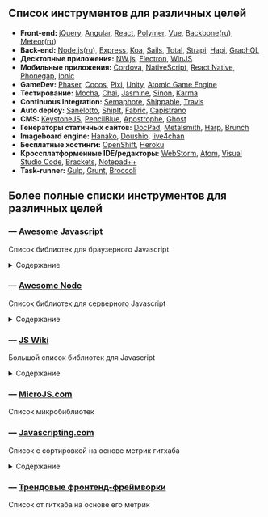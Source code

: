 ## Список инструментов для различных целей
* **Front-end:** 
[jQuery](https://jquery.com/), 
[Angular](https://angularjs.org/), 
[React](https://facebook.github.io/react/), 
[Polymer](https://www.polymer-project.org/), 
[Vue](https://vuejs.org/), 
[Backbone](http://backbonejs.org/)([ru](http://backbonejs.ru/)), 
[Meteor](https://www.meteor.com/)([ru](http://docs.meteor.com.ru/))
* **Back-end:** 
[Node.js](https://nodejs.org/)([ru](http://node-center.ru/)), 
[Express](http://expressjs.com/), 
[Koa](http://koajs.com/), 
[Sails](http://sailsjs.org/),
[Total](https://www.totaljs.com/),
[Strapi](http://strapi.io/),
[Hapi](http://hapijs.com/),
[GraphQL](http://graphql.org/ "Язык запросов для облегчения разработки и использования API")
* **Десктопные приложения:** 
[NW.js](http://nwjs.io/), 
[Electron](http://electron.atom.io/), 
[WinJS](http://try.buildwinjs.com/)
* **Мобильные приложения:** 
[Cordova](https://cordova.apache.org/), 
[NativeScript](https://www.nativescript.org/),
[React Native](http://www.reactnative.com/), 
[Phonegap](http://phonegap.com/), 
[Ionic](http://ionicframework.com/)
* **GameDev:** 
[Phaser](http://phaser.io/), 
[Cocos](http://www.cocos2d-x.org/), 
[Pixi](http://www.pixijs.com/), 
[Unity](https://unity3d.com/ru/),
[Atomic Game Engine](http://atomicgameengine.com/)
* **Тестирование:**
[Mocha](https://mochajs.org/), 
[Chai](http://chaijs.com/), 
[Jasmine](http://jasmine.github.io/), 
[Sinon](http://sinonjs.org/),
[Karma](https://karma-runner.github.io/)
* **Continuous Integration:** 
[Semaphore](https://semaphoreci.com/), 
[Shippable](https://app.shippable.com/),
[Travis](https://travis-ci.com/)
* **Auto deploy:**
[Sanelotto](http://sanelotto.info/),
[ShipIt](https://github.com/shipitjs/shipit/),
[Fabric](http://www.fabfile.org/),
[Capistrano](http://capistranorb.com/)
* **CMS:**
[KeystoneJS](http://keystonejs.com/),
[PencilBlue](https://pencilblue.org/),
[Apostrophe](http://apostrophenow.org/),
[Ghost](https://ghost.org/)
* **Генераторы статичных сайтов:** 
[DocPad](http://docpad.org/), 
[Metalsmith](http://www.metalsmith.io/), 
[Harp](http://harpjs.com/), 
[Brunch](http://brunch.io/)
* **Imageboard engine:**
[Hanako](http://hanako-imageboard.rhcloud.com/),
[Doushio](https://github.com/lalcmellkmal/doushio),
[live4chan](https://github.com/emgram769/live4chan)
* **Бесплатные хостинги:** 
[OpenShift](https://www.openshift.com), 
[Heroku](https://www.heroku.com/)
* **Кроссплатформенные IDE/редакторы:** 
[WebStorm](https://www.jetbrains.com/webstorm/), 
[Atom](https://atom.io/), 
[Visual Studio Code](https://code.visualstudio.com/), 
[Brackets](http://brackets.io/), 
[Notepad++](https://notepad-plus-plus.org/)
* **Task-runner:** 
[Gulp](http://gulpjs.com/),
[Grunt](http://gruntjs.com/),
[Broccoli](https://github.com/broccolijs/broccoli)

## Более полные списки инструментов для различных целей
### — [Awesome Javascript](https://github.com/sorrycc/awesome-javascript/blob/master/README.md)
Список библиотек для браузерного Javascript
<details> 
  <summary>Содержание</summary>
  - Package Managers
  - Loaders
  - Bundlers
  - Testing Frameworks
  - QA Tools
  - MVC Frameworks and Libraries
  - Node-Powered CMS Frameworks
  - Templating Engines
  - Articles/Posts
  - Data Visualization
    - Timeline
    - Spreadsheet
  - Editors
  - Documentation
  - Utilities
    - Files
    - Functional Programming
    - Reactive Programming
    - Data Structure
    - Date
    - String
    - Number
    - Storage
    - Color
    - I18n And L10n
    - Class
    - Control Flow
    - Routing
    - Security
    - Log
    - RegExp
    - Media
    - Voice Command
    - API
    - Streaming
    - Vision Detection
    - Browser Detection
    - Benchmark
    - Machine Learning
  - UI
    - Code Highlighting
    - Loading Status
    - Validation
    - Keyboard Wrappers
    - Tours And Guides
    - Notifications
    - Sliders
    - Range Sliders
    - Form Widgets
    - Tips
    - Modals and Popups
    - Scroll
    - Menu
    - Table/Grid
    - Frameworks
    - Boilerplates
  - Gesture
  - Maps
  - Typography
  - Animations
  - Image processing
  - ES6
  - SDK
  - Misc
  - Podcasts
</details>
  
### — [Awesome Node](https://github.com/sindresorhus/awesome-nodejs/blob/master/readme.md)  
Список библиотек для серверного Javascript
<details> 
  <summary>Содержание</summary>
  - Packages
  	- Mad science
  	- Command-line apps
  	- Functional programming
  	- HTTP
  	- Debugging / Profiling
  	- Logging
  	- Command-line utilities
  	- Build tools
  	- Hardware
  	- Templating
  	- Web frameworks
  	- Documentation
  	- Filesystem
  	- Control flow
  	- Streams
  	- Real-time
  	- Image
  	- Text
  	- Number
  	- Math
  	- Date
  	- URL
  	- Data validation
  	- Parsing
  	- Humanize
  	- Compression
  	- Network
  	- Database
  	- Testing
  	- Security
  	- Benchmarking
  	- Minifiers
  	- Authentication
  	- Email
  	- Job queues
  	- Node.js management
  	- Polyfills
  	- Natural language processing
  	- Process management
  	- Automation
  	- AST
  	- Static site generators
  	- Content management systems
  	- Forum
  	- Blogging
  	- Weird
  	- Miscellaneous
  - Resources
  	- Tutorials
  	- Discovery
  	- Articles
  	- Newsletters
  	- Videos
  	- Podcasts
  	- Books
  	- Blogs
  	- Courses
  	- Cheatsheets
  	- Tools
  	- Community
  	- Miscellaneous
</details>
  
### — [JS Wiki](https://github.com/bebraw/jswiki/wiki)  
Большой список библиотек для Javascript
<details> 
  <summary>Содержание</summary>
  - Animation libraries
  - Application Frameworks
  - Async Control Flow Event Libraries
  - Audio libraries
  - Beginner's Resources
  - Boilerplates
  - Build utilities
  - Canvas wrappers
  - Class system
  - Code editors
  - Code protection
  - Color libraries
  - Data structures
  - Date libraries
  - Debugging Tools
  - Documentation Tools
  - Dom
  - File Formats
  - Functional programming
  - Game engine feature matrix
  - Game Engines
  - Game resources
  - Html5 Applications
  - I18n and l10n
  - Image manipulation
  - Keyboard wrappers
  - Live coding Tools
  - Loaders
  - Mapping libraries
  - Math libraries
  - Meta
  - Mobile frameworks
  - Mvc frameworks
  - Mvvm frameworks
  - Node.js
  - Notifications
  - Package managers
  - Parallax
  - Physics libraries
  - Presentation libraries
  - Ringo.js
  - Routing
  - Scene graphs
  - Selector libraries
  - ServerSide libraries
  - Session
  - Storage libraries
  - Strings
  - SVG libraries
  - Templating engines
  - test
  - test page
  - Testing frameworks
  - Timing
  - Toolkits
  - Touch
  - Ui libraries
  - Visualization libraries
  - WebGL
  - WYSIWYG editors

</details>
  
### — [MicroJS.com](http://microjs.com/)  
Список микробиблиотек
  
### — [Javascripting.com](http://www.javascripting.com/)  
Список с сортировкой на основе метрик гитхаба
<details> 
  <summary>Содержание</summary>
  - Animation
  - Application Tools
    - Frameworks
    - Loaders
    - Templating
    - Utilities
  - Audio
  - Development Aids
  - Dom
    - Frameworks
    - Utilities
  - Forms
  - Games
  - Helpers
    - Cross Browser
    - Object Extends
  - Images
    - Sliders and Displays
    - 2D Graphics
    - 3D Graphics
  - Data
  - Mobile and Touch
  - Typography
  - User Interface
  - Video
  - Miscellaneous
</details>
  
### — [Трендовые фронтенд-фреймворки](https://github.com/showcases/front-end-javascript-frameworks)  
Список от гитхаба на основе его метрик
